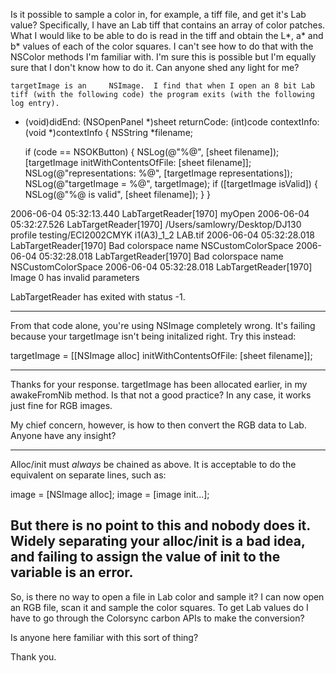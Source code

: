 
Is it possible to sample a color in, for example, a tiff file, and get it's Lab value?
Specifically, I have an Lab tiff that contains an array of color patches.  What I would like to be able to do is read in the tiff and obtain the L*, a* and b* values of each of the color squares.
I can't see how to do that with the NSColor methods I'm familiar with.  I'm sure this is possible but I'm equally sure that I don't know how to do it.  Can anyone shed any light for me?

    targetImage is an     NSImage.  I find that when I open an 8 bit Lab tiff (with the following code) the program exits (with the following log entry).

    
- (void)didEnd: (NSOpenPanel *)sheet
	returnCode: (int)code
   contextInfo: (void *)contextInfo
{
	NSString *filename;
	
	if (code == NSOKButton) {
		NSLog(@"%@", [sheet filename]);
		[targetImage initWithContentsOfFile: [sheet filename]];
		NSLog(@"representations: %@", [targetImage representations]);
		NSLog(@"targetImage = %@", targetImage);
		if ([targetImage isValid]) {
			NSLog(@"%@ is valid", [sheet filename]);
		}
	}

    
2006-06-04 05:32:13.440 LabTargetReader[1970] myOpen
2006-06-04 05:32:27.526 LabTargetReader[1970] /Users/samlowry/Desktop/DJ130 profile testing/ECI2002CMYK i1(A3)_1_2 LAB.tif
2006-06-04 05:32:28.018 LabTargetReader[1970] Bad colorspace name NSCustomColorSpace
2006-06-04 05:32:28.018 LabTargetReader[1970] Bad colorspace name NSCustomColorSpace
2006-06-04 05:32:28.018 LabTargetReader[1970] Image 0 has invalid parameters

LabTargetReader has exited with status -1.


----

From that code alone, you're using NSImage completely wrong. It's failing because your targetImage isn't being initalized right. Try this instead:
    
targetImage = [[NSImage alloc] initWithContentsOfFile: [sheet filename]];


----
Thanks for your response.
    targetImage has been allocated earlier, in my     awakeFromNib method.  Is that not a good practice?
In any case, it works just fine for RGB images.

My chief concern, however, is how to then convert the RGB data to Lab.  Anyone have any insight?

----
Alloc/init must *always* be chained as above. It is acceptable to do the equivalent on separate lines, such as:

    
image = [NSImage alloc];
image = [image init...];


But there is no point to this and nobody does it. Widely separating your alloc/init is a bad idea, and failing to assign the value of init to the variable is an error.
----

So, is there no way to open a file in Lab color and sample it?
I can now open an RGB file, scan it and sample the color squares.  To get Lab values do I have to go through the Colorsync carbon APIs to make the conversion?

Is anyone here familiar with this sort of thing?

Thank you.
